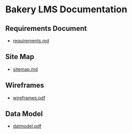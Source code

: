 # Bakery LMS Documentation

## Requirements Document
- [requirements.md](requirements.md)

## Site Map
- [sitemap.md](sitemap.md)

## Wireframes
- [wireframes.pdf](wireframes.pdf)

## Data Model
- [datmodel.pdf](datmodel.pdf)
